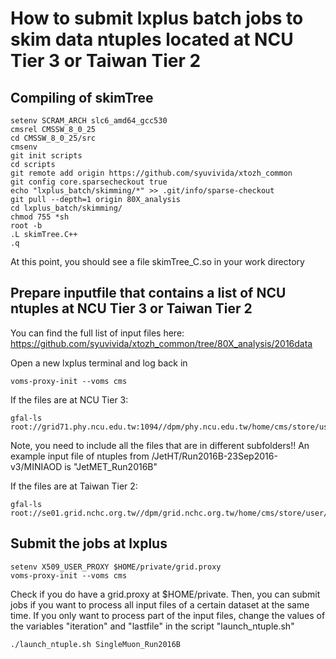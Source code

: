 # How to submit lxplus batch jobs to skim data ntuples located at NCU Tier 3 or Taiwan Tier 2
## Compiling of skimTree
```
setenv SCRAM_ARCH slc6_amd64_gcc530
cmsrel CMSSW_8_0_25
cd CMSSW_8_0_25/src
cmsenv
git init scripts
cd scripts
git remote add origin https://github.com/syuvivida/xtozh_common
git config core.sparsecheckout true
echo "lxplus_batch/skimming/*" >> .git/info/sparse-checkout
git pull --depth=1 origin 80X_analysis
cd lxplus_batch/skimming/
chmod 755 *sh
root -b
.L skimTree.C++
.q
```

At this point, you should see a file skimTree_C.so in your work directory 

## Prepare inputfile that contains a list of NCU ntuples at NCU Tier 3 or Taiwan Tier 2

You can find the full list of input files here: https://github.com/syuvivida/xtozh_common/tree/80X_analysis/2016data

Open a new lxplus terminal and log back in

```
voms-proxy-init --voms cms
```

If the files are at NCU Tier 3:
```
gfal-ls root://grid71.phy.ncu.edu.tw:1094//dpm/phy.ncu.edu.tw/home/cms/store/user/syu/SingleMuon/
```
Note, you need to include all the files that are in different subfolders!!
An example input file of ntuples from /JetHT/Run2016B-23Sep2016-v3/MINIAOD is "JetMET_Run2016B"

If the files are at Taiwan Tier 2:
```
gfal-ls root://se01.grid.nchc.org.tw//dpm/grid.nchc.org.tw/home/cms/store/user/syu/SingleMuon
```

## Submit the jobs at lxplus

```
setenv X509_USER_PROXY $HOME/private/grid.proxy
voms-proxy-init --voms cms
```

Check if you do have a grid.proxy at $HOME/private. Then, you can submit jobs if you want to process all input files of a certain dataset at the same time. If you only want to process part of the input files, change the values of the variables "iteration" and "lastfile" in the script "launch_ntuple.sh"

```
./launch_ntuple.sh SingleMuon_Run2016B
```
